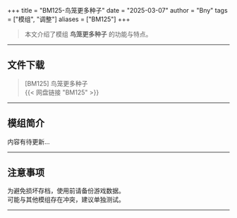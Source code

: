 +++
title = "BM125-鸟笼更多种子"
date = "2025-03-07"
author = "Bny"
tags = ["模组", "调整"]
aliases = ["BM125"]
+++

> 本文介绍了模组 **鸟笼更多种子** 的功能与特点。

---

## 文件下载

> [BM125] 鸟笼更多种子  
{{< 网盘链接 "BM125" >}}  

---

## 模组简介

>  
内容有待更新...  

---

## 注意事项

>  
为避免损坏存档，使用前请备份游戏数据。  
可能与其他模组存在冲突，建议单独测试。  

---

